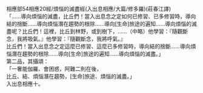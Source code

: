 相應部54相應20經/煩惱的滅盡經(入出息相應/大篇/修多羅)(莊春江譯)  
「……導向煩惱的滅盡，比丘們！當入出息念之定如何已修習、已多修習時，導向結的捨斷……導向煩惱潛在趨勢的根除……導向[生命]旅途的遍知……導向煩惱的滅盡呢？比丘們！這裡，比丘到林野，或到樹下，……（中略）他學習：『隨觀斷念，我將吸氣。』他學習：『隨觀斷念，我將呼氣。』  
比丘們！當入出息念之定這麼已修習、這麼已多修習時，導向結的捨斷……導向煩惱潛在趨勢的根除……導向[生命]旅途的遍知……導向煩惱的滅盡。」  
第二品，其攝頌：  
「一奢能伽羅、會困惑，阿難二則在後，  
比丘、結、煩惱潛在趨勢，[生命]旅途、煩惱的滅盡。」  
入出息相應十。  
  
  
